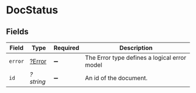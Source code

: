 # DocStatus


## Fields

| Field                                        | Type                                         | Required                                     | Description                                  |
| -------------------------------------------- | -------------------------------------------- | -------------------------------------------- | -------------------------------------------- |
| `error`                                      | [?Error](../../models/shared/Error.md)       | :heavy_minus_sign:                           | The Error type defines a logical error model |
| `id`                                         | *?string*                                    | :heavy_minus_sign:                           | An id of the document.                       |